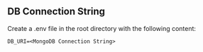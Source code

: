 ## DB Connection String

Create a .env file in the root directory with the following content:
```
DB_URI=<MongoDB Connection String>
```